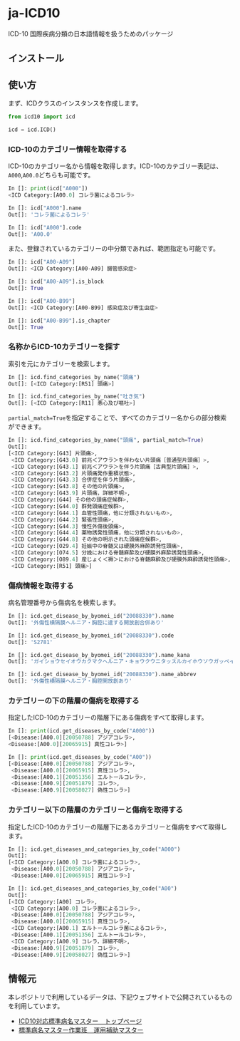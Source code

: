# ja-ICD10
ICD-10 国際疾病分類の日本語情報を扱うためのパッケージ

## インストール


## 使い方
まず、ICDクラスのインスタンスを作成します。

```python
from icd10 import icd

icd = icd.ICD()
```

### ICD-10のカテゴリー情報を取得する
ICD-10のカテゴリー名から情報を取得します。ICD-10のカテゴリー表記は、`A000`,`A00.0`どちらも可能です。

```python
In []: print(icd["A000"])
<ICD Category:[A00.0] コレラ菌によるコレラ>

In []: icd["A000"].name
Out[]: 'コレラ菌によるコレラ'

In []: icd["A000"].code
Out[]: 'A00.0'
```

また、登録されているカテゴリーの中分類であれば、範囲指定も可能です。

```python
In []: icd["A00-A09"]
Out[]: <ICD Category:[A00-A09] 腸管感染症>

In []: icd["A00-A09"].is_block
Out[]: True

In []: icd["A00-B99"]
Out[]: <ICD Category:[A00-B99] 感染症及び寄生虫症>

In []: icd["A00-B99"].is_chapter
Out[]: True
```

### 名称からICD-10カテゴリーを探す
索引を元にカテゴリーを検索します。

```python
In []: icd.find_categories_by_name("頭痛")
Out[]: [<ICD Category:[R51] 頭痛>]

In []: icd.find_categories_by_name("吐き気")
Out[]: [<ICD Category:[R11] 悪心及び嘔吐>]
```

`partial_match=True`を指定することで、すべてのカテゴリー名からの部分検索ができます。

```python
In []: icd.find_categories_by_name("頭痛", partial_match=True)
Out[]:
[<ICD Category:[G43] 片頭痛>,
 <ICD Category:[G43.0] 前兆＜アウラ＞を伴わない片頭痛［普通型片頭痛］>,
 <ICD Category:[G43.1] 前兆＜アウラ＞を伴う片頭痛［古典型片頭痛］>,
 <ICD Category:[G43.2] 片頭痛発作重積状態>,
 <ICD Category:[G43.3] 合併症を伴う片頭痛>,
 <ICD Category:[G43.8] その他の片頭痛>,
 <ICD Category:[G43.9] 片頭痛，詳細不明>,
 <ICD Category:[G44] その他の頭痛症候群>,
 <ICD Category:[G44.0] 群発頭痛症候群>,
 <ICD Category:[G44.1] 血管性頭痛，他に分類されないもの>,
 <ICD Category:[G44.2] 緊張性頭痛>,
 <ICD Category:[G44.3] 慢性外傷後頭痛>,
 <ICD Category:[G44.4] 薬物誘発性頭痛，他に分類されないもの>,
 <ICD Category:[G44.8] その他の明示された頭痛症候群>,
 <ICD Category:[O29.4] 妊娠中の脊髄又は硬膜外麻酔誘発性頭痛>,
 <ICD Category:[O74.5] 分娩における脊髄麻酔及び硬膜外麻酔誘発性頭痛>,
 <ICD Category:[O89.4] 産じょく＜褥＞における脊髄麻酔及び硬膜外麻酔誘発性頭痛>,
 <ICD Category:[R51] 頭痛>]
```

### 傷病情報を取得する
病名管理番号から傷病名を検索します。

```python
In []: icd.get_disease_by_byomei_id("20088330").name
Out[]: '外傷性横隔膜ヘルニア・胸腔に達する開放創合併あり'

In []: icd.get_disease_by_byomei_id("20088330").code
Out[]: 'S2781'

In []: icd.get_disease_by_byomei_id("20088330").name_kana
Out[]: 'ガイショウセイオウカクマクヘルニア・キョウクウニタッスルカイホウソウガッペイアリ'

In []: icd.get_disease_by_byomei_id("20088330").name_abbrev
Out[]: '外傷性横隔膜ヘルニア・胸腔開放創あり'
```


### カテゴリーの下の階層の傷病を取得する
指定したICD-10のカテゴリーの階層下にある傷病をすべて取得します。


```python
In []: print(icd.get_diseases_by_code("A000"))
[<Disease:[A00.0][20050788] アジアコレラ>,
<Disease:[A00.0][20065915] 真性コレラ>]

In []: print(icd.get_diseases_by_code("A00"))
[<Disease:[A00.0][20050788] アジアコレラ>,
 <Disease:[A00.0][20065915] 真性コレラ>,
 <Disease:[A00.1][20051356] エルトールコレラ>,
 <Disease:[A00.9][20051879] コレラ>,
 <Disease:[A00.9][20058027] 偽性コレラ>]
```

### カテゴリー以下の階層のカテゴリーと傷病を取得する
指定したICD-10のカテゴリーの階層下にあるカテゴリーと傷病をすべて取得します。

```python
In []: icd.get_diseases_and_categories_by_code("A000")
Out[]:
[<ICD Category:[A00.0] コレラ菌によるコレラ>,
 <Disease:[A00.0][20050788] アジアコレラ>,
 <Disease:[A00.0][20065915] 真性コレラ>]

In []: icd.get_diseases_and_categories_by_code("A00")
Out[]:
[<ICD Category:[A00] コレラ>,
 <ICD Category:[A00.0] コレラ菌によるコレラ>,
 <Disease:[A00.0][20050788] アジアコレラ>,
 <Disease:[A00.0][20065915] 真性コレラ>,
 <ICD Category:[A00.1] エルトールコレラ菌によるコレラ>,
 <Disease:[A00.1][20051356] エルトールコレラ>,
 <ICD Category:[A00.9] コレラ，詳細不明>,
 <Disease:[A00.9][20051879] コレラ>,
 <Disease:[A00.9][20058027] 偽性コレラ>] 
```

## 情報元
本レポジトリで利用しているデータは、下記ウェブサイトで公開されているものを利用しています。

- [ICD10対応標準病名マスター　トップページ](https://www2.medis.or.jp/stdcd/byomei/index.html)
- [標準病名マスター作業班　運用補助マスター](http://www.byomei.org/accessorytables/index.html)
